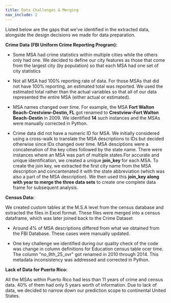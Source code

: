 ```yaml
---
title: Data Challenges & Merging
nav_include: 2
---
```


Listed below are the gaps that we've identified in the extracted data, alongside the design decisions we made for data preparation.

**Crime Data (FBI Uniform Crime Reporting Program):**

* Some MSA had crime statistics within multiple cities while the others only had one. We decided to define our city features as those that come from the largest city (by population) so that each MSA had one set of city statistics


* Not all MSA had 100% reporting rate of data. For those MSAs that did not have 100% reporting, an estimated total was reported. We used the estimated total rather than the actual variables so that all of our data represented the entire MSA (either actual or estimated).

* MSA names changed over time. For example, the MSA **Fort Walton Beach-Crestview-Destin, FL** got renamed to **Crestview-Fort Walton Beach-Destin** in 2009. We identified **14** such instances and the MSAs were manually corrected in Python.

* Crime data did not have a numeric ID for MSA. We initially considered using a cross-walk to translate the MSA descriptions to IDs but decided otherwise since IDs changed over time. MSA desciptions were a concatenation of the key cities followed by the state name. There were instances where an MSA was part of multiple states.For accurate and unique identification, we created a unique **join_key** for each MSA. To create the join key, we extracted the first city name from the MSA description and concantenated it with the state abbreviation (which was also a part of the MSA description). We then used this **join_key along with year to merge the three data sets** to create one complete data frame for subsequent analysis.

**Census Data:**

We created custom tables at the M.S.A level from the census database and extracted the files in Excel format. These files were merged into a census dataframe, which was later joined back to the Crime Dataset

* Around 4% of MSA descriptions differed from what we obtained from the FBI Database. These cases were manually updated.  

* One key challenge we identified during our quality check of the code was change in column definitions for Education census table ocer time. The column "no_9th_25_ovr" got renamed in 2010 through 2014. This metadata inconsistency was addressed and corrected in Python.

**Lack of Data for Puerto Rico:**

All the MSAs within Puerto Rico had less than 11 years of crime and census data. 40% of them had only 5 years worth of information. Due to lack of data, we decided to narrow down our prediction scope to continental United States.
